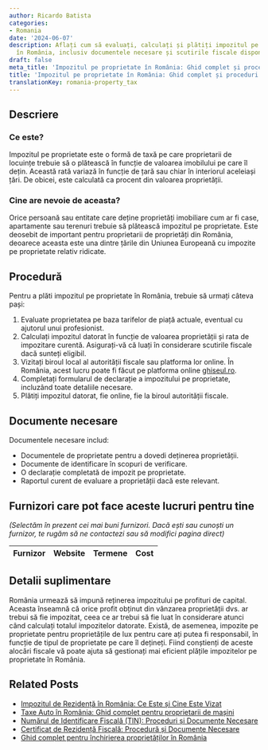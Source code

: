 ```yaml
---
author: Ricardo Batista
categories:
- Romania
date: '2024-06-07'
description: Aflați cum să evaluați, calculați și plătiți impozitul pe proprietate
  în România, inclusiv documentele necesare și scutirile fiscale disponibile.
draft: false
meta_title: 'Impozitul pe proprietate în România: Ghid complet și proceduri'
title: 'Impozitul pe proprietate în România: Ghid complet și proceduri'
translationKey: romania-property_tax
---
```



## Descriere
### Ce este?
Impozitul pe proprietate este o formă de taxă pe care proprietarii de locuințe trebuie să o plătească în funcție de valoarea imobilului pe care îl dețin. Această rată variază în funcție de țară sau chiar în interiorul aceleiași țări. De obicei, este calculată ca procent din valoarea proprietății.

### Cine are nevoie de aceasta?
Orice persoană sau entitate care deține proprietăți imobiliare cum ar fi case, apartamente sau terenuri trebuie să plătească impozitul pe proprietate. Este deosebit de important pentru proprietarii de proprietăți din România, deoarece aceasta este una dintre țările din Uniunea Europeană cu impozite pe proprietate relativ ridicate.

## Procedură
Pentru a plăti impozitul pe proprietate în România, trebuie să urmați câteva pași:
1. Evaluate proprietatea pe baza tarifelor de piață actuale, eventual cu ajutorul unui profesionist.
2. Calculați impozitul datorat în funcție de valoarea proprietății și rata de impozitare curentă. Asigurați-vă că luați în considerare scutirile fiscale dacă sunteți eligibil.
3. Vizitați biroul local al autorității fiscale sau platforma lor online. În România, acest lucru poate fi făcut pe platforma online [ghiseul.ro](https://ghiseul.ro/).
4. Completați formularul de declarație a impozitului pe proprietate, incluzând toate detaliile necesare.
5. Plătiți impozitul datorat, fie online, fie la biroul autorității fiscale.

## Documente necesare
Documentele necesare includ:
- Documentele de proprietate pentru a dovedi deținerea proprietății.
- Documente de identificare în scopuri de verificare.
- O declarație completată de impozit pe proprietate.
- Raportul curent de evaluare a proprietății dacă este relevant.

## Furnizori care pot face aceste lucruri pentru tine

_(Selectăm în prezent cei mai buni furnizori. Dacă ești sau cunoști un furnizor, te rugăm să ne contactezi sau să modifici pagina direct)_

| Furnizor        |     Website     |     Termene      |       Cost       |
| --------------- | --------------- |  :-------------: | :-------------: |

## Detalii suplimentare
România urmează să impună reținerea impozitului pe profituri de capital. Aceasta înseamnă că orice profit obținut din vânzarea proprietății dvs. ar trebui să fie impozitat, ceea ce ar trebui să fie luat în considerare atunci când calculați totalul impozitelor datorate.
Există, de asemenea, impozite pe proprietate pentru proprietățile de lux pentru care ați putea fi responsabil, în funcție de tipul de proprietate pe care îl dețineți.
Fiind conștienți de aceste alocări fiscale vă poate ajuta să gestionați mai eficient plățile impozitelor pe proprietate în România.


## Related Posts

- [Impozitul de Rezidență în România: Ce Este și Cine Este Vizat](https://tramitit.com/ro/guides/romania/taxa_de_habitat/)
- [Taxe Auto în România: Ghid complet pentru proprietarii de mașini](https://tramitit.com/ro/guides/romania/taxe_si_impozite_auto/)
- [Numărul de Identificare Fiscală (TIN): Proceduri și Documente Necesare](https://tramitit.com/ro/guides/romania/obtinere_numar_de_identificare_fiscala_(nif)/)
- [Certificat de Rezidență Fiscală: Procedură și Documente Necesare](https://tramitit.com/ro/guides/romania/certificat_fiscal/)
- [Ghid complet pentru închirierea proprietăților în România](https://tramitit.com/ro/guides/romania/contract_de_inchiriere/)